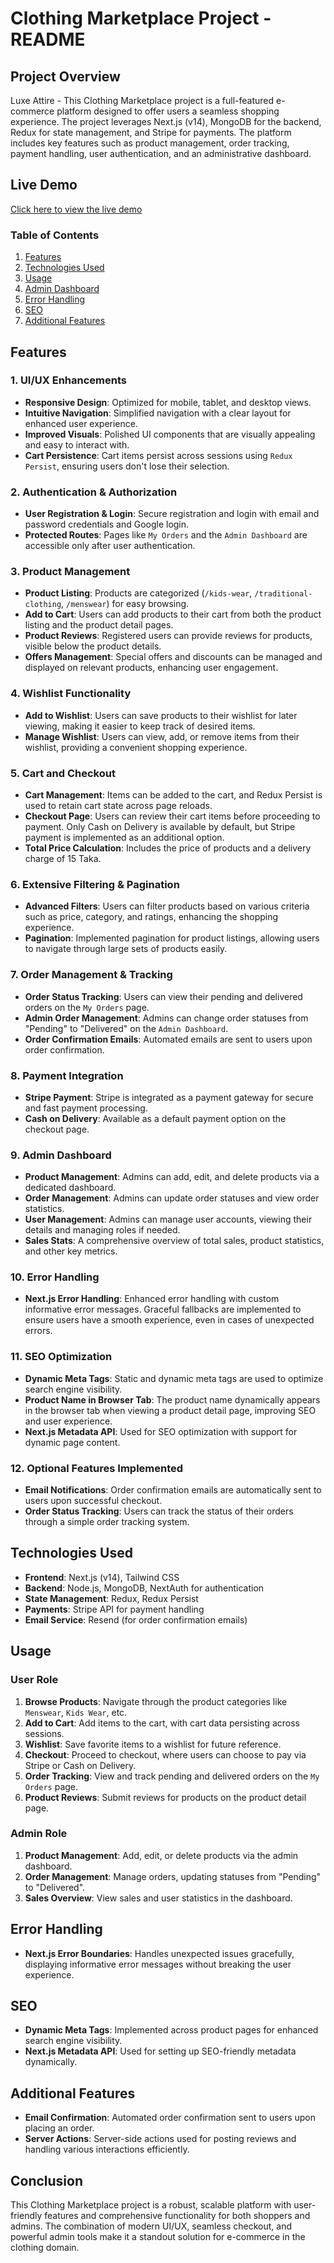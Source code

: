 # Clothing Marketplace Project - README

## Project Overview

Luxe Attire - This Clothing Marketplace project is a full-featured e-commerce platform designed to offer users a seamless shopping experience. The project leverages Next.js (v14), MongoDB for the backend, Redux for state management, and Stripe for payments. The platform includes key features such as product management, order tracking, payment handling, user authentication, and an administrative dashboard.

## Live Demo

[Click here to view the live demo](https://luxe-attire.vercel.app/)

### Table of Contents

1. [Features](#features)
2. [Technologies Used](#technologies-used)
3. [Usage](#usage)
4. [Admin Dashboard](#admin-dashboard)
5. [Error Handling](#error-handling)
6. [SEO](#seo)
7. [Additional Features](#additional-features)

## Features

### 1. UI/UX Enhancements

- **Responsive Design**: Optimized for mobile, tablet, and desktop views.
- **Intuitive Navigation**: Simplified navigation with a clear layout for enhanced user experience.
- **Improved Visuals**: Polished UI components that are visually appealing and easy to interact with.
- **Cart Persistence**: Cart items persist across sessions using `Redux Persist`, ensuring users don't lose their selection.

### 2. Authentication & Authorization

- **User Registration & Login**: Secure registration and login with email and password credentials and Google login.
- **Protected Routes**: Pages like `My Orders` and the `Admin Dashboard` are accessible only after user authentication.

### 3. Product Management

- **Product Listing**: Products are categorized (`/kids-wear`, `/traditional-clothing`, `/menswear`) for easy browsing.
- **Add to Cart**: Users can add products to their cart from both the product listing and the product detail pages.
- **Product Reviews**: Registered users can provide reviews for products, visible below the product details.
- **Offers Management**: Special offers and discounts can be managed and displayed on relevant products, enhancing user engagement.

### 4. Wishlist Functionality

- **Add to Wishlist**: Users can save products to their wishlist for later viewing, making it easier to keep track of desired items.
- **Manage Wishlist**: Users can view, add, or remove items from their wishlist, providing a convenient shopping experience.

### 5. Cart and Checkout

- **Cart Management**: Items can be added to the cart, and Redux Persist is used to retain cart state across page reloads.
- **Checkout Page**: Users can review their cart items before proceeding to payment. Only Cash on Delivery is available by default, but Stripe payment is implemented as an additional option.
- **Total Price Calculation**: Includes the price of products and a delivery charge of 15 Taka.

### 6. Extensive Filtering & Pagination

- **Advanced Filters**: Users can filter products based on various criteria such as price, category, and ratings, enhancing the shopping experience.
- **Pagination**: Implemented pagination for product listings, allowing users to navigate through large sets of products easily.

### 7. Order Management & Tracking

- **Order Status Tracking**: Users can view their pending and delivered orders on the `My Orders` page.
- **Admin Order Management**: Admins can change order statuses from "Pending" to "Delivered" on the `Admin Dashboard`.
- **Order Confirmation Emails**: Automated emails are sent to users upon order confirmation.

### 8. Payment Integration

- **Stripe Payment**: Stripe is integrated as a payment gateway for secure and fast payment processing.
- **Cash on Delivery**: Available as a default payment option on the checkout page.

### 9. Admin Dashboard

- **Product Management**: Admins can add, edit, and delete products via a dedicated dashboard.
- **Order Management**: Admins can update order statuses and view order statistics.
- **User Management**: Admins can manage user accounts, viewing their details and managing roles if needed.
- **Sales Stats**: A comprehensive overview of total sales, product statistics, and other key metrics.

### 10. Error Handling

- **Next.js Error Handling**: Enhanced error handling with custom informative error messages. Graceful fallbacks are implemented to ensure users have a smooth experience, even in cases of unexpected errors.

### 11. SEO Optimization

- **Dynamic Meta Tags**: Static and dynamic meta tags are used to optimize search engine visibility.
- **Product Name in Browser Tab**: The product name dynamically appears in the browser tab when viewing a product detail page, improving SEO and user experience.
- **Next.js Metadata API**: Used for SEO optimization with support for dynamic page content.

### 12. Optional Features Implemented

- **Email Notifications**: Order confirmation emails are automatically sent to users upon successful checkout.
- **Order Status Tracking**: Users can track the status of their orders through a simple order tracking system.

## Technologies Used

- **Frontend**: Next.js (v14), Tailwind CSS
- **Backend**: Node.js, MongoDB, NextAuth for authentication
- **State Management**: Redux, Redux Persist
- **Payments**: Stripe API for payment handling
- **Email Service**: Resend (for order confirmation emails)

## Usage

### User Role

1. **Browse Products**: Navigate through the product categories like `Menswear`, `Kids Wear`, etc.
2. **Add to Cart**: Add items to the cart, with cart data persisting across sessions.
3. **Wishlist**: Save favorite items to a wishlist for future reference.
4. **Checkout**: Proceed to checkout, where users can choose to pay via Stripe or Cash on Delivery.
5. **Order Tracking**: View and track pending and delivered orders on the `My Orders` page.
6. **Product Reviews**: Submit reviews for products on the product detail page.

### Admin Role

1. **Product Management**: Add, edit, or delete products via the admin dashboard.
2. **Order Management**: Manage orders, updating statuses from "Pending" to "Delivered".
3. **Sales Overview**: View sales and user statistics in the dashboard.

## Error Handling

- **Next.js Error Boundaries**: Handles unexpected issues gracefully, displaying informative error messages without breaking the user experience.

## SEO

- **Dynamic Meta Tags**: Implemented across product pages for enhanced search engine visibility.
- **Next.js Metadata API**: Used for setting up SEO-friendly metadata dynamically.

## Additional Features

- **Email Confirmation**: Automated order confirmation sent to users upon placing an order.
- **Server Actions**: Server-side actions used for posting reviews and handling various interactions efficiently.

## Conclusion

This Clothing Marketplace project is a robust, scalable platform with user-friendly features and comprehensive functionality for both shoppers and admins. The combination of modern UI/UX, seamless checkout, and powerful admin tools make it a standout solution for e-commerce in the clothing domain.
